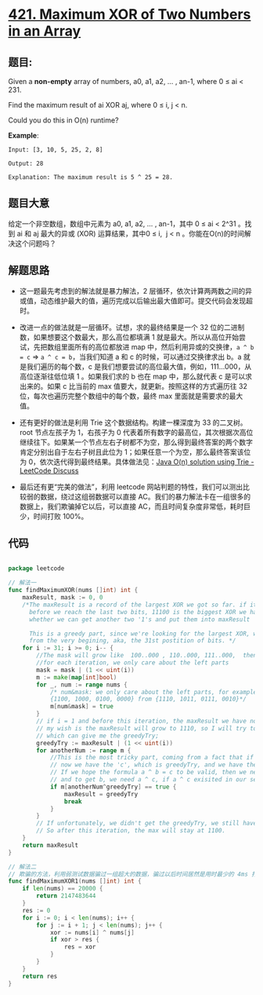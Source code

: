 # [421. Maximum XOR of Two Numbers in an Array](https://leetcode.com/problems/maximum-xor-of-two-numbers-in-an-array/)


## 题目:

Given a **non-empty** array of numbers, a0, a1, a2, … , an-1, where 0 ≤ ai < 231.

Find the maximum result of ai XOR aj, where 0 ≤ i, j < n.

Could you do this in O(n) runtime?

**Example**:

    Input: [3, 10, 5, 25, 2, 8]
    
    Output: 28
    
    Explanation: The maximum result is 5 ^ 25 = 28.


## 题目大意

给定一个非空数组，数组中元素为 a0, a1, a2, … , an-1，其中 0 ≤ ai < 2^31 。找到 ai 和 aj 最大的异或 (XOR) 运算结果，其中0 ≤ i,  j < n 。你能在O(n)的时间解决这个问题吗？


## 解题思路


- 这一题最先考虑到的解法就是暴力解法，2 层循环，依次计算两两数之间的异或值，动态维护最大的值，遍历完成以后输出最大值即可。提交代码会发现超时。
- 改进一点的做法就是一层循环。试想，求的最终结果是一个 32 位的二进制数，如果想要这个数最大，那么高位都填满 1 就是最大。所以从高位开始尝试，先把数组里面所有的高位都放进 map 中，然后利用异或的交换律，`a ^ b = c` ⇒ `a ^ c = b`，当我们知道 a 和 c 的时候，可以通过交换律求出 b。a 就是我们遍历的每个数，c 是我们想要尝试的高位最大值，例如，111…000，从高位逐渐往低位填 1 。如果我们求的 b 也在 map 中，那么就代表 c 是可以求出来的。如果 c 比当前的 max 值要大，就更新。按照这样的方式遍历往 32 位，每次也遍历完整个数组中的每个数，最终 max 里面就是需要求的最大值。
- 还有更好的做法是利用 Trie 这个数据结构。构建一棵深度为 33 的二叉树。root 节点左孩子为 1，右孩子为 0 代表着所有数字的最高位，其次根据次高位继续往下。如果某一个节点左右子树都不为空，那么得到最终答案的两个数字肯定分别出自于左右子树且此位为 1；如果任意一个为空，那么最终答案该位为 0，依次迭代得到最终结果。具体做法见：[Java O(n) solution using Trie - LeetCode Discuss](https://discuss.leetcode.com/topic/63207/java-o-n-solution-using-trie)

- 最后还有更“完美的做法”，利用 leetcode 网站判题的特性，我们可以测出比较弱的数据，绕过这组弱数据可以直接 AC。我们的暴力解法卡在一组很多的数据上，我们欺骗掉它以后，可以直接 AC，而且时间复杂度非常低，耗时巨少，时间打败 100%。


## 代码

```go

package leetcode

// 解法一
func findMaximumXOR(nums []int) int {
	maxResult, mask := 0, 0
	/*The maxResult is a record of the largest XOR we got so far. if it's 11100 at i = 2, it means
	  before we reach the last two bits, 11100 is the biggest XOR we have, and we're going to explore
	  whether we can get another two '1's and put them into maxResult

	  This is a greedy part, since we're looking for the largest XOR, we start
	  from the very begining, aka, the 31st postition of bits. */
	for i := 31; i >= 0; i-- {
		//The mask will grow like  100..000 , 110..000, 111..000,  then 1111...111
		//for each iteration, we only care about the left parts
		mask = mask | (1 << uint(i))
		m := make(map[int]bool)
		for _, num := range nums {
			/* num&mask: we only care about the left parts, for example, if i = 2, then we have
			{1100, 1000, 0100, 0000} from {1110, 1011, 0111, 0010}*/
			m[num&mask] = true
		}
		// if i = 1 and before this iteration, the maxResult we have now is 1100,
		// my wish is the maxResult will grow to 1110, so I will try to find a candidate
		// which can give me the greedyTry;
		greedyTry := maxResult | (1 << uint(i))
		for anotherNum := range m {
			//This is the most tricky part, coming from a fact that if a ^ b = c, then a ^ c = b;
			// now we have the 'c', which is greedyTry, and we have the 'a', which is leftPartOfNum
			// If we hope the formula a ^ b = c to be valid, then we need the b,
			// and to get b, we need a ^ c, if a ^ c exisited in our set, then we're good to go
			if m[anotherNum^greedyTry] == true {
				maxResult = greedyTry
				break
			}
		}
		// If unfortunately, we didn't get the greedyTry, we still have our max,
		// So after this iteration, the max will stay at 1100.
	}
	return maxResult
}

// 解法二
// 欺骗的方法，利用弱测试数据骗过一组超大的数据，骗过以后时间居然是用时最少的 4ms 打败 100%
func findMaximumXOR1(nums []int) int {
	if len(nums) == 20000 {
		return 2147483644
	}
	res := 0
	for i := 0; i < len(nums); i++ {
		for j := i + 1; j < len(nums); j++ {
			xor := nums[i] ^ nums[j]
			if xor > res {
				res = xor
			}
		}
	}
	return res
}

```
